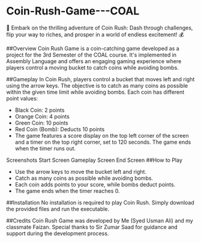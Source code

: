 # Coin-Rush-Game---COAL
 🌟 Embark on the thrilling adventure of Coin Rush: Dash through challenges, flip your way to riches, and prosper in a world of endless excitement! 💰

##Overview
Coin Rush Game is a coin-catching game developed as a project for the 3rd Semester of the COAL course. It's implemented in Assembly Language and offers an engaging gaming experience where players control a moving bucket to catch coins while avoiding bombs.

##Gameplay
In Coin Rush, players control a bucket that moves left and right using the arrow keys. The objective is to catch as many coins as possible within the given time limit while avoiding bombs. Each coin has different point values:

- Black Coin: 2 points
- Orange Coin: 4 points
- Green Coin: 10 points
- Red Coin (Bomb): Deducts 10 points
- The game features a score display on the top left corner of the screen and a timer on the top right corner, set to 120 seconds. The game ends when the timer runs out.

Screenshots
Start Screen 
Gameplay Screen 
End Screen 
##How to Play
- Use the arrow keys to move the bucket left and right.
- Catch as many coins as possible while avoiding bombs.
- Each coin adds points to your score, while bombs deduct points.
- The game ends when the timer reaches 0.

##Installation
No installation is required to play Coin Rush. Simply download the provided files and run the executable.

##Credits
Coin Rush Game was developed by Me (Syed Usman Ali) and my classmate Faizan. Special thanks to Sir Zumar Saad for guidance and support during the development process.
